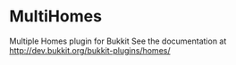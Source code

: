 # MultiHomes
Multiple Homes plugin for Bukkit
See the documentation at http://dev.bukkit.org/bukkit-plugins/homes/
